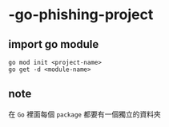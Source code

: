 # -go-phishing-project

## import go module
```
go mod init <project-name>
go get -d <module-name>
```

## note
在 `Go` 裡面每個 `package` 都要有一個獨立的資料夾